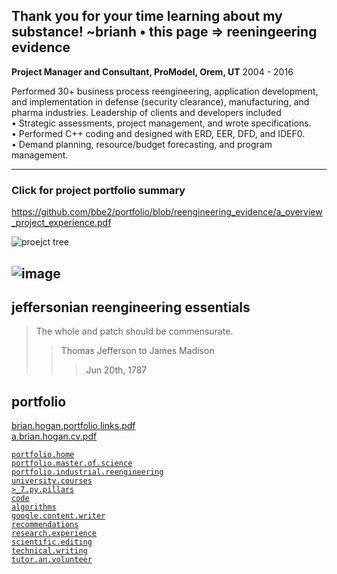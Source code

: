 Thank you for your time learning about my substance! ~brianh
• this page => reeningeering evidence  
---------

**Project Manager and Consultant, ProModel, Orem, UT** 2004 - 2016  

Performed 30+ business process reengineering, application development, and implementation in defense (security clearance), manufacturing, and pharma industries. Leadership of clients and developers included  
•	Strategic assessments, project management, and wrote specifications.  
•	Performed C++ coding and designed with ERD, EER, DFD, and IDEF0.  
•	Demand planning, resource/budget forecasting, and program management.  


--------------------
### Click for project portfolio summary  
https://github.com/bbe2/portfolio/blob/reengineering_evidence/a_overview_project_experience.pdf


![proejct tree](https://user-images.githubusercontent.com/59778456/225454185-17f1c961-af6d-47f7-a103-be7445254aba.PNG)

![image](https://user-images.githubusercontent.com/59778456/201487300-efc0a79b-fb39-4a7a-8d10-3cd64da28dd3.png)
-------------

## jeffersonian reengineering essentials   
> The whole and patch should be commensurate.  
>> Thomas Jefferson to James Madison  
>>> Jun 20th, 1787  

## portfolio  
[brian.hogan.portfolio.links.pdf](https://github.com/bbe2/portfolio/files/12614650/brian.hogan.portfolio.links.pdf)  
[a.brian.hogan.cv.pdf](https://github.com/bbe2/portfolio/files/12614619/a.brian.hogan.cv.pdf)  

[`portfolio.home`](https://github.com/bbe2/portfolio)  
[`portfolio.master.of.science`](https://github.com/bbe2/portfolio/tree/master_portfolio)  
[`portfolio.industrial.reengineering`](https://github.com/bbe2/portfolio/tree/reengineering)  
[`university.courses`](https://github.com/bbe2/instructor.brian)  
[`>_7.py.pillars`](https://github.com/bbe2/portfolio/tree/%3E_7_Pillars_of_Python)   
[`code`](https://github.com/bbe2/portfolio/tree/code)  
[`algorithms`](https://github.com/bbe2/professor.full.brain/tree/algorithms)  
[`google.content.writer`](https://github.com/bbe2/portfolio/tree/tech_curriculum_an_GwG)  
[`recommendations`](https://github.com/bbe2/portfolio/tree/reference_recommend)    
[`research.experience`](https://github.com/bbe2/portfolio/tree/research_experience )  
[`scientific.editing`](https://github.com/bbe2/portfolio/tree/scientific_edit)  
[`technical.writing`](https://github.com/bbe2/portfolio/tree/tech_write)  
[`tutor.an.volunteer`](https://github.com/bbe2/portfolio/tree/tutor_volunteer)  
